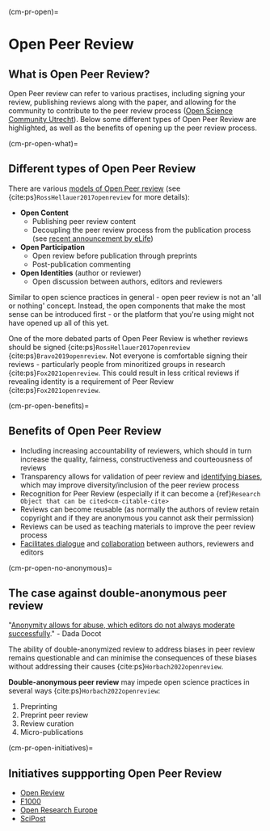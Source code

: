 (cm-pr-open)=
# Open Peer Review

## What is Open Peer Review?

Open Peer review can refer to various practises, including signing your review, publishing reviews along with the paper, and allowing for the community to contribute to the peer review process ([Open Science Community Utrecht](https://openscience-utrecht.com/peer-review)). Below some different types of Open Peer Review are highlighted, as well as the benefits of opening up the peer review process.

(cm-pr-open-what)=
## Different types of Open Peer Review

There are various [models of Open Peer review](https://plos.org/resource/open-peer-review/) (see {cite:ps}`RossHellauer2017openreview` for more details):

- **Open Content**
  - Publishing peer review content
  - Decoupling the peer review process from the publication process (see [recent announcement by eLife](https://elifesciences.org/for-the-press/b2329859/elife-ends-accept-reject-decisions-following-peer-review))
- **Open Participation**
  - Open review before publication through preprints
  - Post-publication commenting
- **Open Identities** (author or reviewer)
  - Open discussion between authors, editors and reviewers

Similar to open science practices in general - open peer review is not an 'all or nothing' concept.
Instead, the open components that make the most sense can be introduced first - or the platform that you're using might not have opened up all of this yet.

One of the more debated parts of Open Peer Review is whether reviews should be signed {cite:ps}`RossHellauer2017openreview` {cite:ps}`Bravo2019openreview`.
Not everyone is comfortable signing their reviews - particularly people from minoritized groups in research {cite:ps}`Fox2021openreview`.
This could result in less critical reviews if revealing identity is a requirement of Peer Review {cite:ps}`Fox2021openreview`.

(cm-pr-open-benefits)=
## Benefits of Open Peer Review

- Including increasing accountability of reviewers, which should in turn increase the quality, fairness, constructiveness and courteousness of reviews
- Transparency allows for validation of peer review and [identifying biases](https://web.archive.org/web/20221116192110/https://twitter.com/giladfeldman/status/1568391773353037824), which may improve diversity/inclusion of the peer review process
- Recognition for Peer Review (especially if it can become a {ref}`Research Object that can be cited<cm-citable-cite>`
- Reviews can become reusable (as normally the authors of review retain copyright and if they are anonymous you cannot ask their permission)
- Reviews can be used as teaching materials to improve the peer review process
- [Facilitates dialogue](https://polarjournal.org/2022/06/13/__trashed-2/) and [collaboration](https://allegralaboratory.net/who-cares-peer-review-at-allegra/) between authors, reviewers and editors

(cm-pr-open-no-anonymous)=
## The case against double-anonymous peer review

"[Anonymity allows for abuse, which editors do not always moderate successfully](https://polarjournal.org/2022/06/13/dispirited-away-the-peer-review-process/)." - Dada Docot

The ability of double-anonymized review to address biases in peer review remains questionable and can minimise the consequences of these biases without addressing their causes {cite:ps}`Horbach2022openreview`.

**Double-anonymous peer review** may impede open science practices in several ways {cite:ps}`Horbach2022openreview`:
1. Preprinting
2. Preprint peer review
3. Review curation
4. Micro-publications

(cm-pr-open-initiatives)=
## Initiatives suppporting Open Peer Review

* [Open Review](https://openreview.net)
* [F1000](https://f1000research.com/)
* [Open Research Europe](https://open-research-europe.ec.europa.eu)
* [SciPost](https://scipost.org/)
